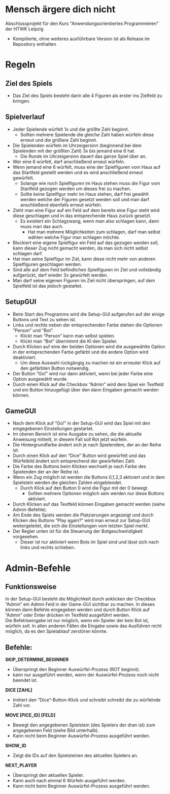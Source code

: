 # Mensch ärgere dich nicht
Abschlussprojekt für den Kurs "Anwendungsorientiertes Programmieren" der HTWK Leipzig
- Kompilierte, ohne weiteres ausführbare Version ist als Release im Repository enthalten

# Regeln
## Ziel des Spiels
- Das Ziel des Spiels besteht darin alle 4 Figuren als erster ins Zielfeld zu bringen.
## Spielverlauf
- Jeder Spielende würfelt 1x und die größte Zahl beginnt.
    - Sollten mehrere Spielende die gleiche Zahl haben würfeln diese erneut
und die größere Zahl beginnt.
- Die Spielenden würfeln im Uhrzeigersinn (beginnend bei dem Spielenden mit der größten Zahl) 3x bis jemand eine 6 hat.
    - Die Runde im Uhrzeigersinn dauert das ganze Spiel über an.
- Wer eine 6 würfelt, darf anschließend erneut würfeln.
- Wenn jemand eine 6 würfelt, muss eine der Spielfiguren vom Haus auf das Startfeld gestellt werden und es wird anschließend erneut gewürfelt.
    - Solange wie noch Spielfiguren im Haus stehen muss die Figur vom Startfeld gezogen werden um dieses frei zu machen.
    - Sollte keine Spielfigur mehr im Haus stehen, darf frei gewählt werden welche der Figuren gesetzt werden soll und man darf anschließend ebenfalls erneut würfeln.
- Zieht man eine Figur auf ein Feld auf dem bereits eine Figur steht wird diese geschlagen und in das entsprechende Haus zurück gesetzt.
    - Es existiert ein Schlagzwang, wenn man also schlagen kann, dann muss man das auch.
        - Hat man mehrere Möglichkeiten zum schlagen, darf man selbst wählen welche Figur man schlagen möchte.
- Blockiert eine eigene Spielfigur ein Feld auf das gezogen werden soll, kann dieser Zug nicht gemacht werden, da man sich nicht selbst schlagen darf.
- Hat man seine Spielfigur im Ziel, kann diese nicht mehr von anderen Spielfiguren geschlagen werden.
- Sind alle auf dem Feld befindlichen Spielfiguren im Ziel und vollständig aufgerückt, darf wieder 3x gewürfelt werden.
- Man darf seine eigenen Figuren im Ziel nicht überspringen, auf dem Spielfeld ist das jedoch gestattet.


## SetupGUI
- Beim Start des Programms wird die Setup-GUI aufgerufen auf der einige Buttons und Text zu sehen ist.
- Links und rechts neben der entsprechenden Farbe stehen die Optionen “Person” und “Bot”.
    - Klickt man “Person” kann man selbst spielen.
    - Klickt man “Bot” übernimmt die KI den Spieler.
- Durch Klicken auf eine der beiden Optionen wird die ausgewählte Option in
der entsprechenden Farbe gefärbt und die andere Option wird deaktiviert.
    - Um diese Auswahl rückgängig zu machen ist ein erneuter Klick auf den
gefärbten Button notwendig.
- Der Button “Go!” wird nur dann aktiviert, wenn bei jeder Farbe eine Option
ausgewählt wurde.
- Durch einen Klick auf die Checkbox “Admin” wird dem Spiel ein Textfeld und
ein Button hinzugefügt über den dann Eingaben gemacht werden können.

## GameGUI
- Nach dem Klick auf “Go!” in der Setup-GUI wird das Spiel mit den eingegebenen Einstellungen gestartet.
- Im oberen Bereich ist eine Ausgabe zu sehen, die die aktuelle Anweisung mitteilt, in diesem Fall soll Rot jetzt würfeln.
- Die Hintergrundfarbe ändert sich je nach Spielendem, der an der Reihe ist.
- Durch einen Klick auf den “Dice” Button wird gewürfelt und das Würfelbild
ändert sich entsprechend der gewürfelten Zahl.
- Die Farbe des Buttons beim Klicken wechselt je nach Farbe des Spielenden der an der Reihe ist.
- Wenn ein Zug möglich ist werden die Buttons 0,1,2,3 aktiviert und in dem Spielstein werden die gleichen Zahlen eingeblendet.
    - Durch Klick auf den Button 0 wird die Figur mit der 0 bewegt.
        - Sollten mehrere Optionen möglich sein werden nur diese
Buttons aktiviert.
- Durch Klicken auf das Textfeld können Eingaben gemacht werden
(siehe Admin-Befehle).
- Am Ende des Spiels werden die Platzierungen angezeigt und durch Klicken des Buttons “Play again?” wird man erneut zur Setup-GUI weitergeleitet, die sich die Einstellungen vom letzten Spiel merkt.
- Der Regler unten ist für die Steuerung der Botgeschwindigkeit vorgesehen.
    - Dieser ist nur aktiviert wenn Bots im Spiel sind und lässt sich nach links und rechts schieben.

# Admin-Befehle
## Funktionsweise
In der Setup-GUI besteht die Möglichkeit durch anklicken der Checkbox “Admin” ein Admin Feld in der Game-GUI sichtbar zu machen. In dieses können dann Befehle eingegeben werden und durch Button Klick auf “Admin” oder Enter drücken im Textfeld ausgeführt werden.  
Die Befehlseingabe ist nur möglich, wenn ein Spieler der kein Bot ist, würfeln soll. In allen anderen Fällen die Eingabe sowie das Ausführen nicht möglich, da es den Spielablauf zerstören könnte.
## Befehle:

**SKIP_DETERMINE_BEGINNER**  
- Überspringt den Beginner Auswürfel-Prozess (ROT beginnt).
- kann nur ausgeführt werden, wenn der Auswürfel-Prozess noch nicht beendet ist.

**DICE [ZAHL]**  
- Imitiert den “Dice”-Button-Klick und schreibt schreibt die zu würfelnde Zahl vor.

**MOVE [PICE_ID] [FELD]**  
- Bewegt den angegebenen Spielstein (des Spielers der dran ist) zum angegebenen Feld (siehe Bild unterhalb).
- Kann nicht beim Beginner Auswürfel-Prozess ausgeführt werden.

**SHOW_ID**  
- Zeigt die IDs auf den Spielsteinen des aktuellen Spielers an.

**NEXT_PLAYER**  
- Überspringt den aktuellen Spieler.
- Kann auch nach einmal 6 Würfeln ausgeführt werden.
- Kann nicht beim Beginner Auswürfel-Prozess ausgeführt werden.

